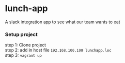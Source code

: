 # lunch-app
A slack integration app to see what our team wants to eat

### Setup project

step 1: Clone project<br>
step 2: add in host file `192.168.100.100 lunchapp.loc`<br>
step 3: `vagrant up`
